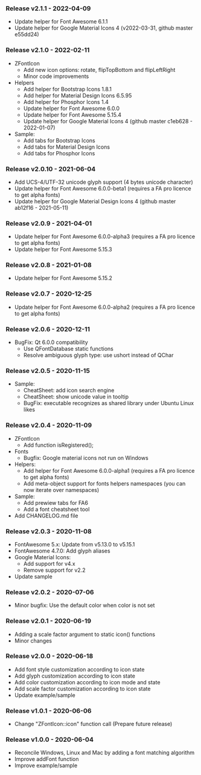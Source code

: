 ### Release v2.1.1 - 2022-04-09
- Update helper for Font Awesome 6.1.1
- Update helper for Google Material Icons 4 (v2022-03-31, github master e55dd24)

### Release v2.1.0 - 2022-02-11
- ZFontIcon
  - Add new icon options: rotate, flipTopBottom and flipLeftRight
  - Minor code improvements
- Helpers
  - Add helper for Bootstrap Icons 1.8.1
  - Add helper for Material Design Icons 6.5.95
  - Add helper for Phosphor Icons 1.4
  - Update helper for Font Awesome 6.0.0
  - Update helper for Font Awesome 5.15.4
  - Update helper for Google Material Icons 4 (github master c1eb628 - 2022-01-07)
- Sample:
  - Add tabs for Bootstrap Icons
  - Add tabs for Material Design Icons
  - Add tabs for Phosphor Icons

### Release v2.0.10 - 2021-06-04
- Add UCS-4/UTF-32 unicode glyph support (4 bytes unicode character)
- Update helper for Font Awesome 6.0.0-beta1 (requires a FA pro licence to get alpha fonts)
- Update helper for Google Material Design Icons 4 (github master ab12f16 - 2021-05-11)

### Release v2.0.9 - 2021-04-01
- Update helper for Font Awesome 6.0.0-alpha3 (requires a FA pro licence to get alpha fonts)
- Update helper for Font Awesome 5.15.3

### Release v2.0.8 - 2021-01-08
- Update helper for Font Awesome 5.15.2

### Release v2.0.7 - 2020-12-25
- Update helper for Font Awesome 6.0.0-alpha2 (requires a FA pro licence to get alpha fonts)

### Release v2.0.6 - 2020-12-11
- BugFix: Qt 6.0.0 compatibility
  - Use QFontDatabase static functions
  - Resolve ambiguous glyph type: use ushort instead of QChar

### Release v2.0.5 - 2020-11-15
- Sample:
  - CheatSheet: add icon search engine
  - CheatSheet: show unicode value in tooltip
  - BugFix: executable recognizes as shared library under Ubuntu Linux likes

### Release v2.0.4 - 2020-11-09
- ZFontIcon
  - Add function isRegistered();
- Fonts
  - Bugfix: Google material icons not run on Windows
- Helpers:
  - Add helper for Font Awesome 6.0.0-alpha1 (requires a FA pro licence to get alpha fonts)
  - Add meta-object support for fonts helpers namespaces (you can now iterate over namespaces)
- Sample:
  - Add prewiew tabs for FA6
  - Add a font cheatsheet tool
- Add CHANGELOG.md file

### Release v2.0.3 - 2020-11-08
- FontAwesome 5.x: Update from v5.13.0 to v5.15.1
- FontAwesome 4.7.0: Add glyph aliases
- Google Material Icons: 
  - Add support for v4.x
  - Remove support for v2.2
- Update sample

### Release v2.0.2 - 2020-07-06
- Minor bugfix: Use the default color when color is not set

### Release v2.0.1 - 2020-06-19
- Adding a scale factor argument to static icon() functions
- Minor changes

### Release v2.0.0 - 2020-06-18
- Add font style customization according to icon state
- Add glyph customization according to icon state
- Add color customization according to icon mode and state
- Add scale factor customization according to icon state
- Update example/sample

### Release v1.0.1 - 2020-06-06
- Change "ZFontIcon::icon" function call (Prepare future release)

### Release v1.0.0 - 2020-06-04
- Reconcile Windows, Linux and Mac by adding a font matching algorithm
- Improve addFont function
- Improve example/sample
